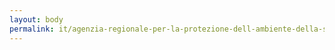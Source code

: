 ```yaml
---
layout: body
permalink: it/agenzia-regionale-per-la-protezione-dell-ambiente-della-sicilia/
---
```


